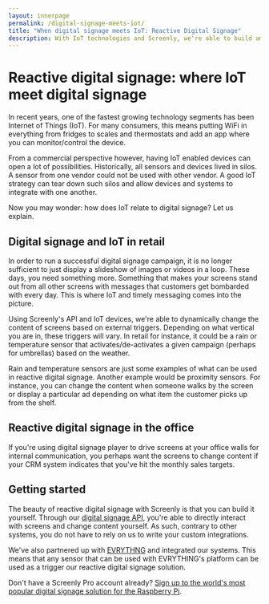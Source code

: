 ```yaml
---
layout: innerpage
permalink: /digital-signage-meets-iot/
title: "When digital signage meets IoT: Reactive Digital Signage"
description: With IoT technologies and Screenly, we're able to build amazing digital signage solutions. Digital signage solutions that can react based on external triggers, such as weather conditions or sensors.
---
```


# Reactive digital signage: where IoT meet digital signage

In recent years, one of the fastest growing technology segments has been Internet of Things (IoT). For many consumers, this means putting WiFi in everything from fridges to scales and thermostats and add an app where you can monitor/control the device.

From a commercial perspective however, having IoT enabled devices can open a lot of possibilities. Historically, all sensors and devices lived in silos. A sensor from one vendor could not be used with other vendor. A good IoT strategy can tear down such silos and allow devices and systems to integrate with one another.

Now you may wonder: how does IoT relate to digital signage? Let us explain.

## Digital signage and IoT in retail

In order to run a successful digital signage campaign, it is no longer sufficient to just display a slideshow of images or videos in a loop. These days, you need something more. Something that makes your screens stand out from all other screens with messages that customers get bombarded with every day. This is where IoT and timely messaging comes into the picture.

Using Screenly's API and IoT devices, we're able to dynamically change the content of screens based on external triggers. Depending on what vertical you are in, these triggers will vary. In retail for instance, it could be a rain or temperature sensor that activates/de-activates a given campaign (perhaps for umbrellas) based on the weather.

Rain and temperature sensors are just some examples of what can be used in reactive digital signage. Another example would be proximity sensors. For instance, you can change the content when someone walks by the screen or display a particular ad depending on what item the customer picks up from the shelf.

## Reactive digital signage in the office

If you're using digital signage player to drive screens at your office walls for internal communication, you perhaps want the screens to change content if your CRM system indicates that you've hit the monthly sales targets.

## Getting started

The beauty of reactive digital signage with Screenly is that you can build it yourself. Through our [digital signage API]({{site.url}}/api/), you're able to directly interact with screens and change content yourself. As such, contrary to other systems, you do not have to rely on us to write your custom integrations.

We've also partnered up with [EVRYTHNG](https://evrythng.com) and integrated our systems. This means that any sensor that can be used with EVRYTHING's platform can be used as a trigger our reactive digital signage solution.

Don't have a Screenly Pro account already? [Sign up to the world's most popular digital signage solution for the Raspberry Pi](https://login.screenlyapp.com/signup).
